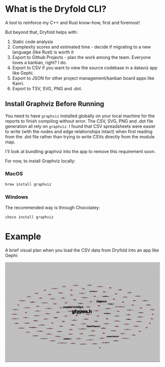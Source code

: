 # What is the Dryfold CLI?

A tool to reinforce my C++ and Rust know-how, first and foremost!

But beyond that, Dryfold helps with:

1. Static code analysis
2. Complexity scores and estimated time - decide if migrating to a new language (like Rust) is worth it
3. Export to Github Projects - plan the work among the team. Everyone loves a kanban, right? I do.
4. Export to CSV if you want to view the source codebase in a dataviz app like Gephi.
5. Export to JSON for other project management/kanban board apps like Kanri.
6. Export to TSV, SVG, PNG and .dot.

## Install Graphviz Before Running

You need to have `graphviz` installed globally on your local machine for the reports to finish compiling without error. The CSV, SVG, PNG and .dot file generation all rely on `graphviz`. I found that CSV spreadsheets were easier to write (with the nodes and edge relationships intact) when first reading from the .dot file rather than trying to write CSVs directly from the module map.

I'll look at bundling graphviz into the app to remove this requirement soon.

For now, to install Graphviz locally:

### MacOS

```bash
brew install graphviz
```
### Windows

The recommended way is through Chocolatey:

```shell
choco install graphviz
```
# Example

A brief visual plan when you load the CSV data from Dryfold into an app like Gephi:

![PDF Poppler C++ codebase visualised in Gephi using Dryfold-CLI maps](/docs/gephi-viz.gif)

